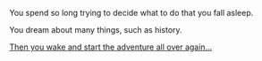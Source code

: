 You spend so long trying to decide what to do that you fall asleep.

You dream about many things, such as history.

[Then you wake and start the adventure all over again...](../marshmallow.md)